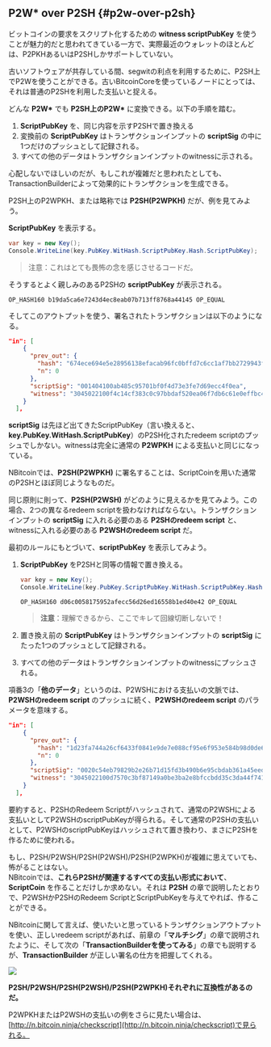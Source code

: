 ## P2W\* over P2SH {#p2w-over-p2sh}

ビットコインの要求をスクリプト化するための **witness scriptPubKey** を使うことが魅力的だと思われてきている一方で、実際最近のウォレットのほとんどは、P2PKHあるいはP2SHしかサポートしていない。

古いソフトウェアが共存している間、segwitの利点を利用するために、P2SH上でP2Wを使うことができる。古いBitcoinCoreを使っているノードにとっては、それは普通のP2SHを利用した支払いと捉える。

どんな **P2W\*** でも **P2SH上のP2W\*** に変換できる。以下の手順を踏む。

1. **ScriptPubKey** を、同じ内容を示すP2SHで置き換える
2. 変換前の **ScriptPubKey** はトランザクションインプットの **scriptSig** の中に1つだけのプッシュとして記録される。
3. すべての他のデータはトランザクションインプットのwitnessに示される。

心配しないでほしいのだが、もしこれが複雑だと思われたとしても、TransactionBuilderによって効果的にトランザクションを生成できる。

P2SH上のP2WPKH、または略称では **P2SH\(P2WPKH\)** だが、例を見てみよう。

**ScriptPubKey** を表示する。

```cs
var key = new Key();
Console.WriteLine(key.PubKey.WitHash.ScriptPubKey.Hash.ScriptPubKey);
```

> 注意：これはとても畏怖の念を感じさせるコードだ。

そうするとよく親しみのあるP2SHの **scriptPubKey** が表示される。

```
OP_HASH160 b19da5ca6e7243d4ec8eab07b713ff8768a44145 OP_EQUAL
```

そしてこのアウトプットを使う、署名されたトランザクションは以下のようになる。

```json
"in": [
    {
      "prev_out": {
        "hash": "674ece694e5e28956138efacab96fc0bffd7c6cc1af7bb2729943fedf8f0b8b9",
        "n": 0
      },
      "scriptSig": "001404100ab485c95701bf0f4d73e3fe7d69ecc4f0ea",
      "witness": "3045022100f4c14cf383c0c97bbdaf520ea06f7db6c61e0effbc4bd3dfea036a90272f6cce022055b0fc058759a7961e718d48a3dc4dd5580fffc310557925a0865dbe467a835901 0205b956a5afe8f34a01337f0949f5733b5e376caaea57c9624e40e739a0b1d16c"
    }
  ],
```

**scriptSig** は先ほど出てきたScriptPubKey（言い換えると、**key.PubKey.WitHash.ScriptPubKey**）のP2SH化されたredeem scriptのプッシュでしかない。witnessは完全に通常の **P2WPKH** による支払いと同じになっている。

NBitcoinでは、**P2SH\(P2WPKH\)** に署名することは、ScriptCoinを用いた通常のP2SHとほぼ同じようなものだ。

同じ原則に則って、**P2SH\(P2WSH\)** がどのように見えるかを見てみよう。この場合、2つの異なるredeem scriptを扱わなければならない。トランザクションインプットの **scriptSig** に入れる必要のある **P2SHのredeem script** と、witnessに入れる必要のある **P2WSHのredeem script** だ。

最初のルールにもとづいて、**scriptPubKey** を表示してみよう。

1. **ScriptPubKey** をP2SHと同等の情報で置き換える。

   ```cs
   var key = new Key();
   Console.WriteLine(key.PubKey.ScriptPubKey.WitHash.ScriptPubKey.Hash.ScriptPubKey);
   ```

   ```
   OP_HASH160 d06c0058175952afecc56d26ed16558b1ed40e42 OP_EQUAL
   ```

   > **注意**：理解できるから、ここでキレて回線切断しないで！

2. 置き換え前の **ScriptPubKey** はトランザクションインプットの **scriptSig** にたった1つのプッシュとして記録される。

3. すべての他のデータはトランザクションインプットのwitnessにプッシュされる。

項番3の「**他のデータ**」というのは、P2WSHにおける支払いの文脈では、**P2WSHのredeem script** のプッシュに続く、**P2WSHのredeem script** のパラメータを意味する。

```json
"in": [
    {
      "prev_out": {
        "hash": "1d23fa744a26cf6433f0841e9de7e088cf95e6f953e584b98d0de6ef4216765f",
        "n": 0
      },
      "scriptSig": "0020c54eb79829b2e26b71d15fd3b490b6e95cbdab361a45eed2cdfe642497480a6c",
      "witness": "3045022100d7570c3bf87149a0be3ba2e8bfccbdd35c3da44f741695e9962014795fabc4fc02203183cfa55a85728520b0f1ac59ac3ffa1a8526634fe619f99fac0f76016f366e01 2103146e87d7fcc81f3e044f97c6b262c01826f40a9ab9acae0f689983a5890a1f4dac"
    }
  ],
```

要約すると、P2SHのRedeem Scriptがハッシュされて、通常のP2WSHによる支払いとしてP2WSHのscriptPubKeyが得られる。そして通常のP2SHの支払いとして、P2WSHのscriptPubKeyはハッシュされて置き換わり、まさにP2SHを作るために使われる。

もし、P2SH/P2WSH/P2SH\(P2WSH\)/P2SH\(P2WPKH\)が複雑に思えていても、怖がることはない。  
NBitcoinでは、**これらP2SHが関連するすべての支払い形式において**、**ScriptCoin** を作ることだけしか求めない。それは **P2SH** の章で説明したとおりで、P2WSHかP2SHのRedeem ScriptとScriptPubKeyを与えてやれば、作ることができる。

NBitcoinに関して言えば、使いたいと思っているトランザクションアウトプットを使い、正しいredeem scriptがあれば、前章の「**マルチシグ**」の章で説明されたように、そして次の「**TransactionBuilderを使ってみる**」の章でも説明するが、**TransactionBuilder** が正しい署名の仕方を把握してくれる。

![](../assets/ScriptCoin.png)

**P2SH/P2WSH/P2SH\(P2WSH\)/P2SH\(P2WPKH\)それぞれに互換性があるのだ。**

P2WPKHまたはP2WSHの支払いの例をさらに見たい場合は、[http://n.bitcoin.ninja/checkscript](http://n.bitcoin.ninja/checkscript)で見られる。
